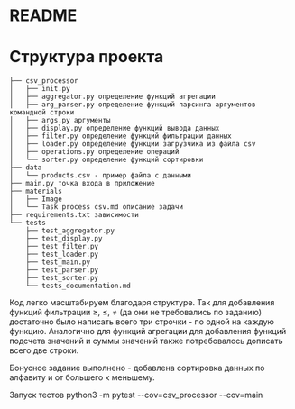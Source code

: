 # README

# Структура проекта

```├── README.md
├── csv_processor 
│   ├── init.py
│   ├── aggregator.py определение функций агрегации
│   ├── arg_parser.py определение функций парсинга аргументов командной строки
│   ├── args.py аргументы
│   ├── display.py определение функций вывода данных
│   ├── filter.py определение функций фильтрации данных
│   ├── loader.py определение функции загрузчика из файла csv
│   ├── operations.py определение операций
│   └── sorter.py определение функций сортировки
├── data
│   └── products.csv - пример файла с данными
├── main.py точка входа в приложение
├── materials
│   ├── Image
│   └── Task process csv.md описание задачи
├── requirements.txt зависимости
└── tests
    ├── test_aggregator.py
    ├── test_display.py
    ├── test_filter.py
    ├── test_loader.py
    ├── test_main.py
    ├── test_parser.py
    ├── test_sorter.py
    └── tests_documentation.md
```

Код легко масштабируем благодаря структуре. Так для добавления функций фильтрации ≥, ≤, ≠ (да они не требовались по заданию) достаточно было написать всего три строчки - по одной на каждую функцию. Аналогично для функций агрегации для добавления функций подсчета значений и суммы значений также потребовалось дописать всего две строки.

Бонусное задание выполнено - добавлена сортировка данных по алфавиту и от большего к меньшему.

Запуск тестов python3 -m pytest --cov=csv_processor --cov=main